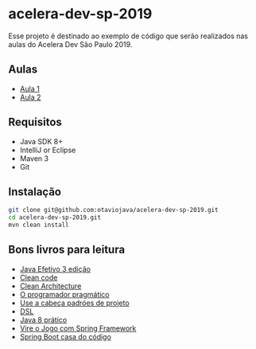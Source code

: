 # acelera-dev-sp-2019
Esse projeto é destinado ao exemplo de código que serão realizados nas aulas do Acelera Dev São Paulo 2019.

## Aulas

* [Aula 1](https://github.com/otaviojava/acelera-dev-sp-2019/tree/master/aula-1)
* [Aula 2](https://github.com/otaviojava/acelera-dev-sp-2019/tree/master/aula-2)


## Requisitos

* Java SDK 8+
* IntelliJ or Eclipse
* Maven 3
* Git


## Instalação


```bash
git clone git@github.com:otaviojava/acelera-dev-sp-2019.git
cd acelera-dev-sp-2019.git
mvn clean install
```

## Bons livros para leitura

* [Java Efetivo 3 edição](https://www.amazon.com.br/Java-Efetivo-Melhores-Pr%C3%A1ticas-Plataforma/dp/8550804622/ref=sr_1_fkmr0_1?__mk_pt_BR=%C3%85M%C3%85%C5%BD%C3%95%C3%91&keywords=Java+Efetivo+3+edi%C3%A7%C3%A3o&qid=1549546162&sr=8-1-fkmr0)
* [Clean code](https://www.amazon.com.br/Clean-Code-Handbook-Software-Craftsmanship-ebook/dp/B001GSTOAM/ref=sr_1_1?__mk_pt_BR=%C3%85M%C3%85%C5%BD%C3%95%C3%91&keywords=Clean+code&qid=1549801398&s=gateway&sr=8-1)
* [Clean Architecture](https://www.amazon.com.br/Clean-Architecture-Craftsmans-Software-Structure/dp/0134494164/ref=sr_1_1?__mk_pt_BR=%C3%85M%C3%85%C5%BD%C3%95%C3%91&keywords=Clean+Architecture&qid=1549801411&s=gateway&sr=8-1)
* [O programador pragmático](https://www.amazon.com.br/Programador-Pragm%C3%A1tico-Aprendiz-Mestre-ebook/dp/B019HM0H90/ref=sr_1_fkmrnull_1?__mk_pt_BR=%C3%85M%C3%85%C5%BD%C3%95%C3%91&keywords=O+programador+pragm%C3%A1tico&qid=1549801424&s=gateway&sr=8-1-fkmrnull)
* [Use a cabeça padróes de projeto](https://www.amazon.com.br/Cabe%C3%A7a-Padr%C3%B5es-Projetos-Eric-Freeman/dp/8576081741/ref=sr_1_1?__mk_pt_BR=%C3%85M%C3%85%C5%BD%C3%95%C3%91&keywords=Use+a+cabe%C3%A7a+padr%C3%B3es+de+projeto&qid=1549801436&s=gateway&sr=8-1-spell)
* [DSL](https://www.casadocodigo.com.br/products/livro-dsl)
* [Java 8 prático](https://www.casadocodigo.com.br/products/livro-java8)
* [Vire o Jogo com Spring Framework](https://www.casadocodigo.com.br/products/livro-spring-framework)
* [Spring Boot casa do código](https://www.casadocodigo.com.br/products/livro-spring-boot)
